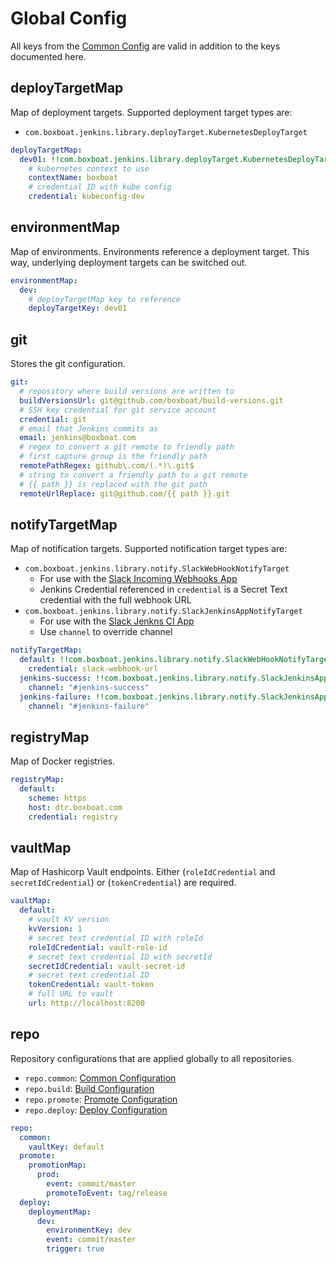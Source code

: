 # Global Config

All keys from the [Common Config](common.md) are valid in addition to the keys documented here.

## deployTargetMap

Map of deployment targets.  Supported deployment target types are:

- `com.boxboat.jenkins.library.deployTarget.KubernetesDeployTarget`

```yaml
deployTargetMap:
  dev01: !!com.boxboat.jenkins.library.deployTarget.KubernetesDeployTarget
    # kubernetes context to use
    contextName: boxboat
    # credential ID with kube config
    credential: kubeconfig-dev 
```

## environmentMap

Map of environments.  Environments reference a deployment target.  This way, underlying deployment targets can be switched out.

```yaml
environmentMap:
  dev:
    # deployTargetMap key to reference
    deployTargetKey: dev01
```

## git

Stores the git configuration.

```yaml
git:
  # repository where build versions are written to
  buildVersionsUrl: git@github.com/boxboat/build-versions.git
  # SSH key credential for git service account
  credential: git
  # email that Jenkins commits as
  email: jenkins@boxboat.com
  # regex to convert a git remote to friendly path
  # first capture group is the friendly path
  remotePathRegex: github\.com/(.*)\.git$
  # string to convert a friendly path to a git remote
  # {{ path }} is replaced with the git path
  remoteUrlReplace: git@github.com/{{ path }}.git
```

## notifyTargetMap

Map of notification targets.  Supported notification target types are:

- `com.boxboat.jenkins.library.notify.SlackWebHookNotifyTarget`
  - For use with the [Slack Incoming Webhooks App](https://boxboat.slack.com/apps/A0F7XDUAZ-incoming-webhooks?next_id=0)
  - Jenkins Credential referenced in `credential` is a Secret Text credential with the full webhook URL
- `com.boxboat.jenkins.library.notify.SlackJenkinsAppNotifyTarget`
  - For use with the [Slack Jenkns CI App](https://boxboat.slack.com/apps/A0F7VRFKN-jenkins-ci?next_id=0)
  - Use `channel` to override channel
```yaml
notifyTargetMap:
  default: !!com.boxboat.jenkins.library.notify.SlackWebHookNotifyTarget
    credential: slack-webhook-url
  jenkins-success: !!com.boxboat.jenkins.library.notify.SlackJenkinsAppNotifyTarget
    channel: "#jenkins-success"
  jenkins-failure: !!com.boxboat.jenkins.library.notify.SlackJenkinsAppNotifyTarget
    channel: "#jenkins-failure"
```

## registryMap

Map of Docker registries.

```yaml
registryMap:
  default:
    scheme: https
    host: dtr.boxboat.com
    credential: registry
```

## vaultMap

Map of Hashicorp Vault endpoints.  Either (`roleIdCredential` and `secretIdCredential`) or (`tokenCredential`) are required.

```yaml
vaultMap:
  default:
    # vault KV version
    kvVersion: 1
    # secret text credential ID with roleId
    roleIdCredential: vault-role-id
    # secret text credential ID with secretId
    secretIdCredential: vault-secret-id
    # secret text credential ID 
    tokenCredential: vault-token
    # full URL to vault
    url: http://localhost:8200
```

## repo

Repository configurations that are applied globally to all repositories.

- `repo.common`: [Common Configuration](common.md)
- `repo.build`: [Build Configuration](build.md)
- `repo.promote`: [Promote Configuration](promote.md)
- `repo.deploy`: [Deploy Configuration](deploy.md)

```yaml
repo:
  common:
    vaultKey: default
  promote:
    promotionMap:
      prod:
        event: commit/master
        promoteToEvent: tag/release
  deploy:
    deploymentMap:
      dev:
        environmentKey: dev
        event: commit/master
        trigger: true
```

